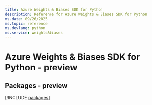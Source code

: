 ```yaml
---
title: Azure Weights & Biases SDK for Python
description: Reference for Azure Weights & Biases SDK for Python
ms.date: 09/26/2025
ms.topic: reference
ms.devlang: python
ms.service: weights&biases
---
```

# Azure Weights & Biases SDK for Python - preview
## Packages - preview
[!INCLUDE [packages](weights-&-biases-index.md)]